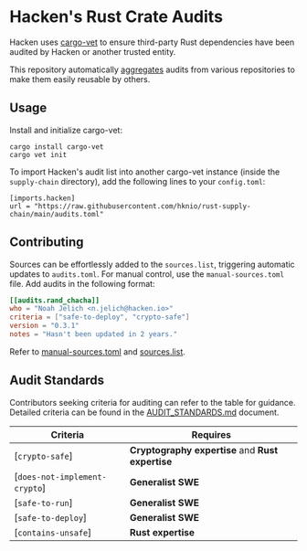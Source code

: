 # Hacken's Rust Crate Audits

Hacken uses [cargo-vet](https://mozilla.github.io/cargo-vet/) to ensure
third-party Rust dependencies have been audited by Hacken or another trusted
entity.

This repository automatically
[aggregates](https://mozilla.github.io/cargo-vet/multiple-repositories.html)
audits from various repositories to make them easily reusable by
others.

## Usage

Install and initialize cargo-vet:

```
cargo install cargo-vet
cargo vet init
```

To import Hacken's audit list into another cargo-vet instance (inside the `supply-chain` directory), add the following
lines to your `config.toml`:

```
[imports.hacken]
url = "https://raw.githubusercontent.com/hknio/rust-supply-chain/main/audits.toml"
```

## Contributing

Sources can be effortlessly added to the `sources.list`, triggering automatic updates to `audits.toml`. For manual control, use the `manual-sources.toml` file. Add audits in the following format:

```toml
[[audits.rand_chacha]]
who = "Noah Jelich <n.jelich@hacken.io>"
criteria = ["safe-to-deploy", "crypto-safe"]
version = "0.3.1"
notes = "Hasn't been updated in 2 years."
```

Refer to [manual-sources.toml](manual-sources.toml) and [sources.list](sources.list).

## Audit Standards

Contributors seeking criteria for auditing can refer to the table for guidance. Detailed criteria can be found in the [AUDIT_STANDARDS.md](AUDIT_STANDARDS.md) document.

| **Criteria**                          | **Requires**                                      |
|---------------------------------------|---------------------------------------------------|
| [`crypto-safe`]                       | **Cryptography expertise** and **Rust expertise** |
| [`does-not-implement-crypto`]         | **Generalist SWE**                                |
| [`safe-to-run`]                       | **Generalist SWE**                                |
| [`safe-to-deploy`]                    | **Generalist SWE**                                |
| [`contains-unsafe`]                   | **Rust expertise**                                |

